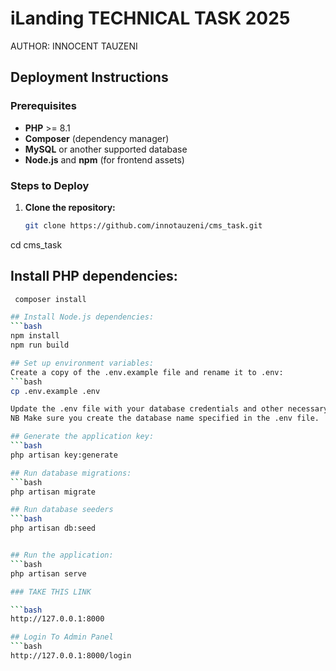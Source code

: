 # iLanding TECHNICAL TASK 2025

AUTHOR: INNOCENT TAUZENI

## Deployment Instructions

### Prerequisites

- **PHP** >= 8.1
- **Composer** (dependency manager)
- **MySQL** or another supported database
- **Node.js** and **npm** (for frontend assets)

### Steps to Deploy

1. **Clone the repository:**
   ```bash
   git clone https://github.com/innotauzeni/cms_task.git


cd cms_task
## Install PHP dependencies:
 ```bash
  composer install

## Install Node.js dependencies:
 ```bash
 npm install
 npm run build

## Set up environment variables:
Create a copy of the .env.example file and rename it to .env:
```bash
cp .env.example .env

Update the .env file with your database credentials and other necessary configuration.
NB Make sure you create the database name specified in the .env file.

## Generate the application key:
```bash
php artisan key:generate

## Run database migrations:
```bash
php artisan migrate

## Run database seeders
```bash
php artisan db:seed


## Run the application:
```bash
php artisan serve

### TAKE THIS LINK

```bash
http://127.0.0.1:8000

## Login To Admin Panel
```bash
http://127.0.0.1:8000/login



